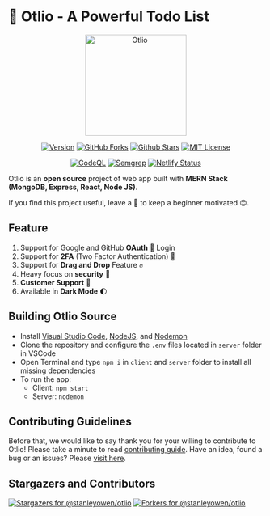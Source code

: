 # 🚀 Otlio - A Powerful Todo List

<div align="center">
  <img height=200 src="https://user-images.githubusercontent.com/69080584/119517399-c6f10280-bda1-11eb-9af9-4bdc197dcd65.png" alt="Otlio" />

  [![Version](https://img.shields.io/github/package-json/v/stanleyowen/otlio/master?color=61dafb&label=version)](https://github.com/stanleyowen/otlio/releases)
  [![GitHub Forks](https://img.shields.io/github/forks/stanleyowen/otlio?color=61dafb)](https://github.com/stanleyowen/otlio/network)
  [![Github Stars](https://img.shields.io/github/stars/stanleyowen/otlio?color=61dafb)](https://github.com/stanleyowen/otlio/stargazers)
  [![MIT License](https://img.shields.io/github/license/stanleyowen/otlio?color=61dafb)](https://github.com/stanleyowen/otlio/blob/master/LICENSE)

  [![CodeQL](https://github.com/stanleyowen/otlio/actions/workflows/codeql-analysis.yml/badge.svg)](https://github.com/stanleyowen/otlio/actions/workflows/codeql-analysis.yml)
  [![Semgrep](https://github.com/stanleyowen/otlio/actions/workflows/semgrep.yml/badge.svg)](https://github.com/stanleyowen/otlio/actions/workflows/semgrep.yml)
  [![Netlify Status](https://api.netlify.com/api/v1/badges/593f0dc0-7cdb-40b2-8223-f4dd2acd0841/deploy-status)](https://app.netlify.com/sites/otlio/deploys)
</div>

Otlio is an **open source** project of web app built with **MERN Stack (MongoDB, Express, React, Node JS)**.

If you find this project useful, leave a 🌟 to keep a beginner motivated 😊.

## Feature
1. Support for Google and GitHub **OAuth** 🚀 Login
2. Support for **2FA** (Two Factor Authentication) 🔑
3. Support for **Drag and Drop** Feature ✊
3. Heavy focus on **security** 🔐
4. **Customer Support** 🙌
5. Available in **Dark Mode** 🌓

## Building Otlio Source
- Install [Visual Studio Code](https://code.visualstudio.com/Download), [NodeJS](https://nodejs.org/en/download/), and [Nodemon](https://nodemon.io/)
- Clone the repository and configure the `.env` files located in `server` folder in VSCode
- Open Terminal and type `npm i` in `client` and `server` folder to install all missing dependencies
- To run the app:
  - Client: `npm start`
  - Server: `nodemon`

## Contributing Guidelines
  Before that, we would like to say thank you for your willing to contribute to Otlio! Please take a minute to read [contributing guide](CONTRIBUTING.md#contributing). Have an idea, found a bug or an issues? Please [visit here](https://github.com/stanleyowen/otlio/issues/new/choose).

## Stargazers and Contributors
  [![Stargazers for @stanleyowen/otlio](https://reporoster.com/stars/stanleyowen/otlio)](https://github.com/stanleyowen/otlio/stargazers)
  [![Forkers for @stanleyowen/otlio](https://reporoster.com/forks/stanleyowen/otlio)](https://github.com/stanleyowen/otlio/network/members)